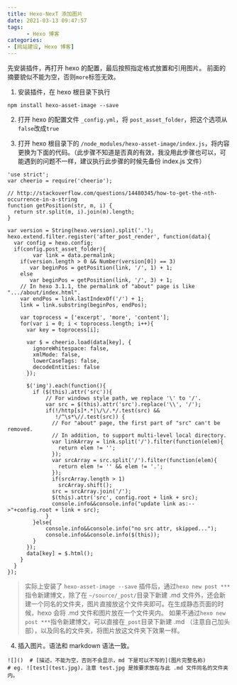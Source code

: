 ```yaml
---
title: Hexo-NexT 添加图片
date: 2021-03-13 09:47:57
tags: 
      - Hexo 博客
categories: 
- [网站建设, Hexo 博客]
---
```


先安装插件，再打开 hexo 的配置，最后按照指定格式放置和引用图片。
前面的摘要貌似不能为空，否则`more`标签无效。

<!--more-->

1. 安装插件，在 hexo 根目录下执行
```
npm install hexo-asset-image --save
```
2. 打开 hexo 的配置文件 `_config.yml`，将 `post_asset_folder`，把这个选项从`false`改成`true`

3. 打开 hexo 根目录下的 `/node_modules/hexo-asset-image/index.js`，将内容更换为下面的代码。（此步骤不知道是否真的有效，我没用此步骤也可以，可能遇到的问题不一样，建议执行此步骤的时候先备份 index.js 文件）
```
'use strict';
var cheerio = require('cheerio');

// http://stackoverflow.com/questions/14480345/how-to-get-the-nth-occurrence-in-a-string
function getPosition(str, m, i) {
  return str.split(m, i).join(m).length;
}

var version = String(hexo.version).split('.');
hexo.extend.filter.register('after_post_render', function(data){
  var config = hexo.config;
  if(config.post_asset_folder){
        var link = data.permalink;
    if(version.length > 0 && Number(version[0]) == 3)
       var beginPos = getPosition(link, '/', 1) + 1;
    else
       var beginPos = getPosition(link, '/', 3) + 1;
    // In hexo 3.1.1, the permalink of "about" page is like ".../about/index.html".
    var endPos = link.lastIndexOf('/') + 1;
    link = link.substring(beginPos, endPos);

    var toprocess = ['excerpt', 'more', 'content'];
    for(var i = 0; i < toprocess.length; i++){
      var key = toprocess[i];
 
      var $ = cheerio.load(data[key], {
        ignoreWhitespace: false,
        xmlMode: false,
        lowerCaseTags: false,
        decodeEntities: false
      });

      $('img').each(function(){
        if ($(this).attr('src')){
            // For windows style path, we replace '\' to '/'.
            var src = $(this).attr('src').replace('\\', '/');
            if(!/http[s]*.*|\/\/.*/.test(src) &&
               !/^\s*\//.test(src)) {
              // For "about" page, the first part of "src" can't be removed.
              // In addition, to support multi-level local directory.
              var linkArray = link.split('/').filter(function(elem){
                return elem != '';
              });
              var srcArray = src.split('/').filter(function(elem){
                return elem != '' && elem != '.';
              });
              if(srcArray.length > 1)
                srcArray.shift();
              src = srcArray.join('/');
              $(this).attr('src', config.root + link + src);
              console.info&&console.info("update link as:-->"+config.root + link + src);
            }
        }else{
            console.info&&console.info("no src attr, skipped...");
            console.info&&console.info($(this));
        }
      });
      data[key] = $.html();
    }
  }
});
```
> 实际上安装了 `hexo-asset-image --save` 插件后，通过`hexo new post ***`指令新建博文，除了在 `~/source/_post/`目录下新建 .md 文件外，还会新建一个同名的文件夹，图片直接放这个文件夹即可。在生成静态页面的时候，hexo 会将 .md 文件和图片放在一个文件夹内。
> 如果不通过`hexo new post ***`指令新建博文，可以直接在`_post`目录下新建 .md （注意自己加头部），以及同名的文件夹，将图片放这文件夹下效果一样。

4. 插入图片。语法和 markdown 语法一致。
```
![]()  # [描述，不能为空，否则不会显示，md 下是可以不写的](图片完整名称)
# eg. ![test](test.jpg)，注意 test.jpg 是按要求放在与此 .md 文件同名的文件夹内。
```